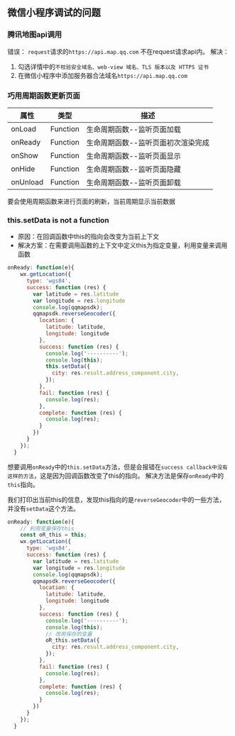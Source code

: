 ##  微信小程序调试的问题


### 腾讯地图api调用

错误： `request`请求的`https://api.map.qq.com` 不在request请求api内。
解决： 
1. 勾选详情中的`不校验安全域名、web-view 域名、TLS 版本以及 HTTPS 证书`
2. 在微信小程序中添加服务器合法域名`https://api.map.qq.com`


### 巧用周期函数更新页面
|属性|类型|描述|
|-----------|-----|------------|
|onLoad	|Function	|生命周期函数--监听页面加载|
|onReady|Function	|生命周期函数--监听页面初次渲染完成|
|onShow	|Function	|生命周期函数--监听页面显示|
|onHide	|Function	|生命周期函数--监听页面隐藏|
|onUnload	|Function	|生命周期函数--监听页面卸载|


要会使用周期函数来进行页面的刷新，当前周期显示当前数据


### this.setData is not a function

- 原因：在回调函数中this的指向会改变为当前上下文
- 解决方案：在需要调用函数的上下文中定义this为指定变量，利用变量来调用函数

``` js
onReady: function(e){
    wx.getLocation({
      type: 'wgs84',
      success: function (res) {
        var latitude = res.latitude
        var longitude = res.longitude
        console.log(qqmapsdk);
        qqmapsdk.reverseGeocoder({
          location: {
            latitude: latitude,
            longitude: longitude
          },
          success: function (res) {
            console.log('----------');
            console.log(this);
            this.setData({
              city: res.result.address_component.city,
            });
          },
          fail: function (res) {
            console.log(res);
          },
          complete: function (res) {
            console.log(res);
          }
        })
      }
    });
  }
```

想要调用`onReady`中的`this.setData`方法，但是会报错在`success callback中没有这样的方法`，这是因为回调函数改变了this的指向。
解决方法是保存`onReady`中的`this`指向。


我们打印出当前this的信息，发现this指向的是`reverseGeocoder`中的一些方法，并没有`setData`这个方法。
``` js
onReady: function(e){
    // 利用变量保存this
    const oR_this = this;
    wx.getLocation({
      type: 'wgs84',
      success: function (res) {
        var latitude = res.latitude
        var longitude = res.longitude
        console.log(qqmapsdk);
        qqmapsdk.reverseGeocoder({
          location: {
            latitude: latitude,
            longitude: longitude
          },
          success: function (res) {
            console.log('----------');
            console.log(this);
            // 改用保存的变量
            oR_this.setData({
              city: res.result.address_component.city,
            });
          },
          fail: function (res) {
            console.log(res);
          },
          complete: function (res) {
            console.log(res);
          }
        })
      }
    });
  }

```
